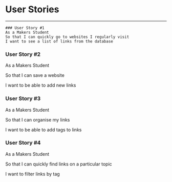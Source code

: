 # User Stories
--------------

```
### User Story #1
As a Makers Student
So that I can quickly go to websites I regularly visit
I want to see a list of links from the database
```

### User Story #2
As a Makers Student

So that I can save a website

I want to be able to add new links

### User Story #3
As a Makers Student

So that I can organise my links

I want to be able to add tags to links

### User Story #4
As a Makers Student

So that I can quickly find links on a particular topic

I want to filter links by tag
